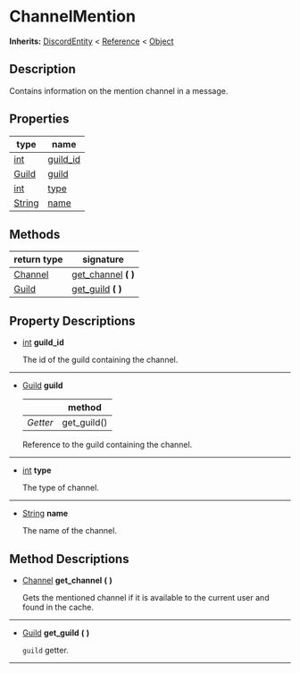   
# ChannelMention
  
**Inherits:** [DiscordEntity](./class_discordentity.md) < [Reference](https://docs.godotengine.org/en/3.5/classes/class_reference.html) < [Object](https://docs.godotengine.org/en/3.5/classes/class_object.html)  
  
  
## Description
  
Contains information on the mention channel in a message.  
  
## Properties
  
| type                                                                    | name                            |
|-------------------------------------------------------------------------|---------------------------------|
| [int](https://docs.godotengine.org/en/3.5/classes/class_int.html)       | [guild\_id](#property-guild-id) |
| [Guild](./class_guild.md)                                               | [guild](#property-guild)        |
| [int](https://docs.godotengine.org/en/3.5/classes/class_int.html)       | [type](#property-type)          |
| [String](https://docs.godotengine.org/en/3.5/classes/class_string.html) | [name](#property-name)          |  
  
## Methods
  
| return type                   | signature                                        |
|-------------------------------|--------------------------------------------------|
| [Channel](./class_channel.md) | [get\_channel](#method-get-channel) **(**  **)** |
| [Guild](./class_guild.md)     | [get\_guild](#method-get-guild) **(**  **)**     |  
  
## Property Descriptions
  
- <a name="property-guild-id"></a>[int](https://docs.godotengine.org/en/3.5/classes/class_int.html) **guild_id**  
  
	The id of the guild containing the channel.  
________________

- 	<a name="property-guild"></a>[Guild](./class_guild.md) **guild**  
	  
	|          | method       |
	|----------|--------------|
	| *Getter* | get\_guild() |  
  
	Reference to the guild containing the channel.  
________________

- <a name="property-type"></a>[int](https://docs.godotengine.org/en/3.5/classes/class_int.html) **type**  
  
	The type of channel.  
________________

- <a name="property-name"></a>[String](https://docs.godotengine.org/en/3.5/classes/class_string.html) **name**  
  
	The name of the channel.
  
  
## Method Descriptions
  
- <a name="method-get-channel"></a>[Channel](./class_channel.md) **get\_channel** **(**  **)**  
  
	Gets the mentioned channel if it is available to the current user
	and found in the cache.  
________________

- <a name="method-get-guild"></a>[Guild](./class_guild.md) **get\_guild** **(**  **)**  
  
	`guild` getter.  
________________

  
